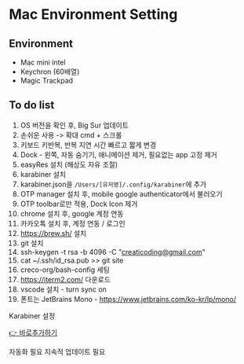 # Mac Environment Setting

## Environment

- Mac mini intel
- Keychron (60배열)
- Magic Trackpad

## To do list

1. OS 버전을 확인 후, Big Sur 업데이트
2. 손쉬운 사용 -> 확대 cmd + 스크롤
3. 키보드 키반복, 반복 지연 시간 빠르고 짧게 변경
4. Dock - 왼쪽, 자동 숨기기, 애니메이션 제거, 필요없는 app 고정 제거
5. easyRes 설치 (해상도 자유 조절)
6. karabiner 설치
7. karabiner.json을 `/Users/[유저명]/.config/karabiner`에 추가
8. OTP manager 설치 후, mobile google authenticator에서 불러오기
9. OTP toolbar로만 적용, Dock Icon 제거
10. chrome 설치 후, google 계정 연동
11. 카카오톡 설치 후, 계정 연동 / 로그인
12. https://brew.sh/ 설치
13. git 설치
14. ssh-keygen -t rsa -b 4096 -C "creaticoding@gmail.com"
15. cat ~/.ssh/id_rsa.pub >> git site
16. creco-org/bash-config 세팅
17. https://iterm2.com/ 다운로드
18. vscode 설치 - turn sync on
19. 폰트는 JetBrains Mono - https://www.jetbrains.com/ko-kr/lp/mono/


Karabiner 설정

[👉 바로추가하기](karabiner://karabiner/assets/complex_modifications/import?url=https://creco-org.github.io/json-storage/karabiner/creco-config-20211203.json)

자동화 필요
지속적 업데이트 필요
